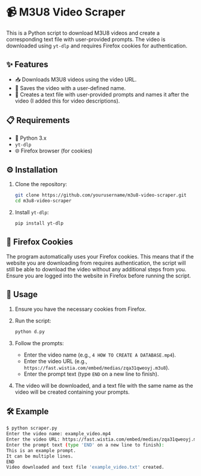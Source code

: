 
# 📹 M3U8 Video Scraper

This is a Python script to download M3U8 videos and create a corresponding text file with user-provided prompts. The video is downloaded using `yt-dlp` and requires Firefox cookies for authentication.

## ✨ Features

- 📥 Downloads M3U8 videos using the video URL.
- 💾 Saves the video with a user-defined name.
- 📝 Creates a text file with user-provided prompts and names it after the video (I added this for video descriptions).

## 📋 Requirements

- 🐍 Python 3.x
- `yt-dlp`
- 🌐 Firefox browser (for cookies)

## ⚙️ Installation

1. Clone the repository:
   ```bash
   git clone https://github.com/yourusername/m3u8-video-scraper.git
   cd m3u8-video-scraper
   ```

2. Install `yt-dlp`:
   ```bash
   pip install yt-dlp
   ```

## 🍪 Firefox Cookies

The program automatically uses your Firefox cookies. This means that if the website you are downloading from requires authentication, the script will still be able to download the video without any additional steps from you. Ensure you are logged into the website in Firefox before running the script.

## 🚀 Usage

1. Ensure you have the necessary cookies from Firefox.
2. Run the script:
   ```bash
   python d.py
   ```

3. Follow the prompts:
   - Enter the video name (e.g., `4 HOW TO CREATE A DATABASE.mp4`).
   - Enter the video URL (e.g., `https://fast.wistia.com/embed/medias/zqa31qweoyj.m3u8`).
   - Enter the prompt text (type `END` on a new line to finish).

4. The video will be downloaded, and a text file with the same name as the video will be created containing your prompts.

## 🛠️ Example

```bash
$ python scraper.py
Enter the video name: example_video.mp4
Enter the video URL: https://fast.wistia.com/embed/medias/zqa31qweoyj.m3u8
Enter the prompt text (type 'END' on a new line to finish):
This is an example prompt.
It can be multiple lines.
END
Video downloaded and text file 'example_video.txt' created.
```

